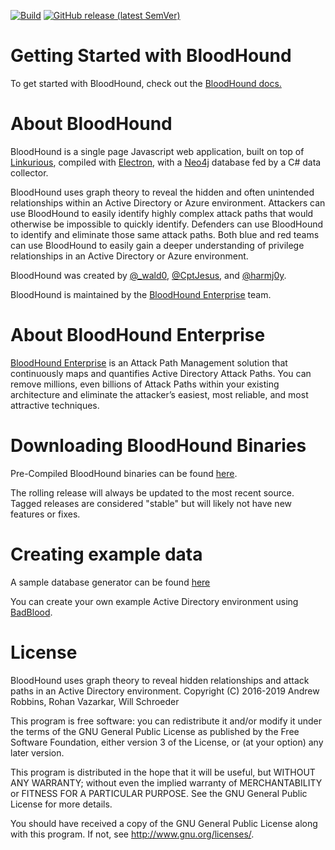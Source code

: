[![Build](https://github.com/BloodHoundAD/BloodHound/actions/workflows/build.yml/badge.svg)](https://github.com/BloodHoundAD/BloodHound/actions/workflows/build.yml)
[![GitHub release (latest SemVer)](https://img.shields.io/github/v/release/BloodHoundAD/BloodHound)](https://github.com/BloodHoundAD/BloodHound/releases/latest)

# Getting Started with BloodHound

To get started with BloodHound, check out the [BloodHound docs.](https://bloodhound.readthedocs.io/en/latest/index.html)

# About BloodHound

BloodHound is a single page Javascript web application, built on top of [Linkurious](http://linkurio.us/), compiled with [Electron](http://electron.atom.io/), with a [Neo4j](https://neo4j.com/) database fed by a C# data collector.

BloodHound uses graph theory to reveal the hidden and often unintended relationships within an Active Directory or Azure environment. Attackers can use BloodHound to easily identify highly complex attack paths that would otherwise be impossible to quickly identify. Defenders can use BloodHound to identify and eliminate those same attack paths. Both blue and red teams can use BloodHound to easily gain a deeper understanding of privilege relationships in an Active Directory or Azure environment.

BloodHound was created by [@_wald0](https://www.twitter.com/_wald0), [@CptJesus](https://twitter.com/CptJesus), and [@harmj0y](https://twitter.com/harmj0y).

BloodHound is maintained by the [BloodHound Enterprise](https://bloodhoundenterprise.io/) team.

# About BloodHound Enterprise

[BloodHound Enterprise](https://bloodhoundenterprise.io/) is an Attack Path Management solution that continuously maps and quantifies Active Directory Attack Paths. You can remove millions, even billions of Attack Paths within your existing architecture and eliminate the attacker’s easiest, most reliable, and most attractive techniques.

# Downloading BloodHound Binaries
Pre-Compiled BloodHound binaries can be found [here](https://github.com/BloodHoundAD/BloodHound/releases). 

The rolling release will always be updated to the most recent source. Tagged releases are considered "stable" but will likely not have new features or fixes.

# Creating example data

A sample database generator can be found [here](https://github.com/BloodHoundAD/BloodHound-Tools/tree/master/DBCreator)

You can create your own example Active Directory environment using [BadBlood](https://github.com/davidprowe/BadBlood).

# License

BloodHound uses graph theory to reveal hidden relationships and
attack paths in an Active Directory environment.
Copyright (C) 2016-2019 Andrew Robbins, Rohan Vazarkar, Will Schroeder

This program is free software: you can redistribute it and/or modify
it under the terms of the GNU General Public License as published by
the Free Software Foundation, either version 3 of the License, or
(at your option) any later version.

This program is distributed in the hope that it will be useful,
but WITHOUT ANY WARRANTY; without even the implied warranty of
MERCHANTABILITY or FITNESS FOR A PARTICULAR PURPOSE.  See the
GNU General Public License for more details.

You should have received a copy of the GNU General Public License
along with this program.  If not, see <http://www.gnu.org/licenses/>.
